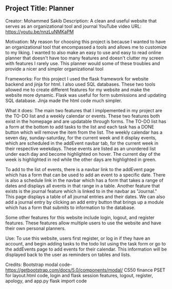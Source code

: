 Project Title: Planner
----------------------------------
Creator: Mohammed Sakib
Description: A clean and useful website that serves as an organizational tool and journal
YouTube video URL: https://youtu.be/nnzLuNMKaPM

Motivation: My reason for choosing this project is because I wanted to have an organizational tool that encompassed a tools and
allows me to customize to my liking. I wanted to also make an easy to use and easy to read online planner that doesn't have too many features
and doesn't clutter my screen with features I rarely use. This planner would some of these troubles and provide a nicer and
simpler organizational tool

Frameworks: For this project I used the flask framework for website backend and jinja for html. I also used SQL databases. These two tools allowed me to create different features for my website and make the website more dynamic. Flask was useful for form submissions and updating
SQL database. Jinja made the html code much simpler.

What it does: The main two features that I implpemented in my project are the TO-DO list and a weekly calendar or events. These two features
both exist in the homepage and are updatable through forms. The TO-DO list has a form at the bottom to add tasks to the list and each task
has a DONE button which will remove the item from the list. The weekly calendar has a seven day, sunday-saturday, for the current week and
it display events, which are scheduled in the addEvent navbar tab, for the current week in their respective weekdays. These events are listed
as an unordered list under each day and become highlighted on hover. The current day of the week is highlighted in red while the other days are
highlighted in green.

To add to the list of events, there is a navbar link to the addEvent page which has a form that can be used to add an event to a specific
date. There is also a schedule link in the navbar which has a form that takes a range of dates and displays all events in that range in a table.
Another feature that exists is the journal feature which is linked to in the navbar as "Journal." This page displays a table of all journal
entries and their dates. We can also add a journal entry by clicking an add entry button that brings up a module which has a form that submits
to information to the database.

Some other features for this website include login, logout, and register features. These features allow multiple users to use the website and
have their own personal planners.

Use: To use this website, users first register, or log in if they have an account, and begin adding tasks to the todo list using the task form or
go to the addEvents page to add events for their calendar. This information will be displayed back to the user as reminders on tables and lists.

Credits: Bootstrap modal code-https://getbootstrap.com/docs/5.0/components/modal/
         CS50 finance PSET for layout.html code, login and flask session features, logout, register, apology, and app.py flask import code

